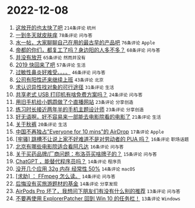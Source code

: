 # 2022-12-08

1. [这放开的也太快了吧](https://www.v2ex.com/t/900960) `214条评论` `杭州`
1. [一到冬天就皮肤痒](https://www.v2ex.com/t/900964) `78条评论` `问与答`
1. [水一帖，大家聊聊自己在用的最古早的产品吧](https://www.v2ex.com/t/900965) `76条评论` `Apple`
1. [帝都的你们，都复工了吗？身边阳的人多不多？](https://www.v2ex.com/t/900972) `68条评论` `问与答`
1. [并没有放开](https://www.v2ex.com/t/900997) `65条评论` `然而并没有`
1. [2019 快回来了吧](https://www.v2ex.com/t/900966) `57条评论` `生活`
1. [过敏性鼻炎好难受。。。。](https://www.v2ex.com/t/900944) `46条评论` `问与答`
1. [公司有阳性还来继续上班](https://www.v2ex.com/t/901040) `43条评论` `北京`
1. [求认识异性找对象的可行途径](https://www.v2ex.com/t/901051) `31条评论` `生活`
1. [共享老式 USB 打印机有啥免费方案吗？](https://www.v2ex.com/t/900994) `24条评论` `问与答`
1. [用旧手机给小鹦鹉做了个直播网站](https://www.v2ex.com/t/901039) `23条评论` `分享创造`
1. [练习时长接近两年半的手机主题设计师](https://www.v2ex.com/t/900945) `23条评论` `分享创造`
1. [好无语啊，好不容易来一部能去电影院看的电影了](https://www.v2ex.com/t/901017) `21条评论` `生活`
1. [关于秋裤](https://www.v2ex.com/t/901060) `20条评论` `生活`
1. [中国不再独占"Everyone for 10 mins"的 AirDrop](https://www.v2ex.com/t/900954) `17条评论` `Apple`
1. [[牢骚] 跳槽不让说上家不好难道不是对劳动者的 PUA 吗？](https://www.v2ex.com/t/901009) `16条评论` `职场话题`
1. [北京有哪些电影院适合看阿凡达](https://www.v2ex.com/t/900973) `16条评论` `问与答`
1. [关于买药品牌/厂商问题：布洛芬买啥牌子的？](https://www.v2ex.com/t/901096) `15条评论` `问与答`
1. [ChatGPT ，能替代程序员吗？](https://www.v2ex.com/t/901052) `14条评论` `程序员`
1. [没开几个应用 32g 内存 经常性 50%](https://www.v2ex.com/t/901036) `14条评论` `macOS`
1. [[求助] ： FFmpeg 怎么读。](https://www.v2ex.com/t/900983) `14条评论` `问与答`
1. [后悔没有买旅游题材的基金](https://www.v2ex.com/t/900963) `14条评论` `分享发现`
1. [AirPods Pro 坏了，我想问下朋友们有没有什么别的推荐](https://www.v2ex.com/t/901054) `13条评论` `问与答`
1. [不要再使用 ExplorerPatcher 回到 Win 10 的任务栏！](https://www.v2ex.com/t/901020) `13条评论` `Windows`
